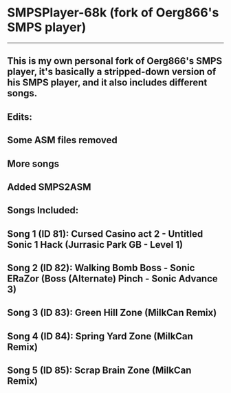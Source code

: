 # SMPSPlayer-68k (fork of Oerg866's SMPS player)
-------------------------------------------------
This is my own personal fork of Oerg866's SMPS player, it's basically a stripped-down version of his SMPS player, and it also includes different songs.
-------------------------------------------------
Edits:
-------------------------------------------------
Some ASM files removed
-------------------------------------------------
More songs
-------------------------------------------------
Added SMPS2ASM
-------------------------------------------------
Songs Included:
-------------------------------------------------
Song 1 (ID 81): Cursed Casino act 2 - Untitled Sonic 1 Hack (Jurrasic Park GB - Level 1)
-------------------------------------------------
Song 2 (ID 82): Walking Bomb Boss - Sonic ERaZor (Boss (Alternate) Pinch - Sonic Advance 3)
-------------------------------------------------
Song 3 (ID 83): Green Hill Zone (MilkCan Remix)
-------------------------------------------------
Song 4 (ID 84): Spring Yard Zone (MilkCan Remix)
-------------------------------------------------
Song 5 (ID 85): Scrap Brain Zone (MilkCan Remix)
-------------------------------------------------
